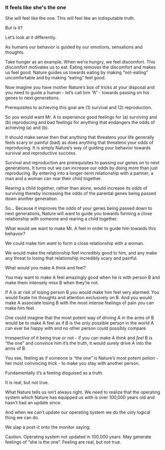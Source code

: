 
### It feels like she's the one

She will feel like the one. This will feel like an indisputable truth.

But is it?

Let’s look at it differently.

As humans our behavior is guided by our emotions, sensations and thoughts.

Take hunger as an example. When we’re hungry, we feel discomfort. This discomfort motivates us to eat. Eating removes the discomfort and makes us feel good. Nature guides us towards eating by making “not-eating” uncomfortable and by making “eating” feel good.

Now imagine you have mother Nature’s box of tricks at your disposal and you need to guide a human - let’s call him “A” - towards passing on his genes to next generations.

Prerequisites to achieving this goal are (1) survival and (2) reproduction. 

So you would want Mr. A to experience good feelings for (a) surviving and (b) reproducing and bad feelings for anything that endangers the odds of achieving (a) and (b).

It should make sense then that anything that threatens your life generally feels scary or painful (bad) as does anything that threatens your odds of reproducing. It is simply Nature’s way of guiding your behavior towards survival and reproductive success.

Survival and reproduction are prerequisites to passing our genes on to next generations. It turns out we can increase our odds by doing more than just reproducing. By entering into a longer-term relationship with a partner, a man and a woman can rear their child together. 

Rearing a child together, rather than alone, would increase its odds of surviving thereby increasing the odds of the parental genes being passed down another generation.

So… Because it improves the odds of your genes being passed down to next generations, Nature will want to guide you towards forming a close relationship with someone and rearing a child together.

What would we want to make Mr. A feel in order to guide him towards this behavior?

We could make him _want_ to form a close relationship with a woman.

We would make the relationship feel incredibly good to him, and any make any threat to losing that relationship incredibly scary and painful. 





What would you make A think and feel?

You may want to make A feel amazingly good when he is with person B and make them intensely miss B when they’re not.

If A is at risk of losing person B you would make him feel very alarmed. You would fixate his thoughts and attention exclusively on B. And you would make A associate losing B with the most intense feelings of pain you can make him feel. 

One could imagine that the most potent way of driving A in the arms of B would be to make A feel as if B is the only possible person in the world A can ever be happy with and no other person could possibly compare.

Irrespective of it being true or not - if you can make A _think_ and _feel_  B is “the one” and convince him it’s the truth, it would surely drive A into the arms of B.
  
You see, feeling as if someone is “the one” is Nature’s most potent potion - her most convincing trick - to make you stay with another person.

Fundamentally it’s a feeling disguised as a truth.

It is real, but not true.

What Nature tells us isn’t always right. We need to realize that the operating system which Nature has equipped us with is over 100,000 years old and hasn’t had an update since.

And when we can’t update our operating system we do the only logical thing we can do. 

We slap a post-it onto the monitor saying:

Caution. Operating system not updated in 100,000 years. May generate feelings of “she is the one”. Feeling are real, but not true.